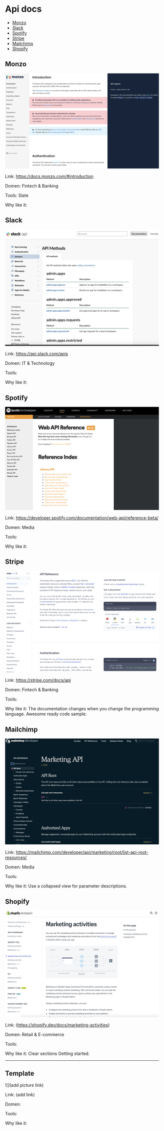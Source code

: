 # Api docs

* [Monzo](api-reference.md#monzo)
* [Slack](api-reference.md#slack)
* [Spotify](api-reference.md#spotify)
* [Stripe](api-reference.md#stripe)
* [Mailchimp](api-reference.md#stripe)
* [Shopify](api-reference.md#stripe)

## Monzo

![](/images/monzo-api.png)

Link: https://docs.monzo.com/#introduction

Domen: Fintech & Banking

Tools: Slate

Why like it:

## Slack

![](/images/slack-api.png)

Link: https://api.slack.com/apis

Domen: IT & Technology

Tools:

Why like it:

## Spotify

![](/images/spotify-api.png)

Link: https://developer.spotify.com/documentation/web-api/reference-beta/

Domen: Media

Tools:

Why like it:

## Stripe

![](/images/stripe-api.png)

Link: https://stripe.com/docs/api

Domen: Fintech & Banking

Tools:

Why like it:  The documentation changes when you change the programming language. 
Awesome ready code sample. 

## Mailchimp

![](/images/mailchimp-api.png)

Link: https://mailchimp.com/developer/api/marketing/root/list-api-root-resources/

Domen: Media

Tools:

Why like it:  Use a collapsed view for parameter descriptions. 

## Shopify

![](/images/shopify-api.png)

Link: (https://shopify.dev/docs/marketing-activities)

Domen: Retail & E-commerce 

Tools:

Why like it: Clear sections Getting started.

----
## Template

![](add picture link)

Link: (add link)

Domen: 

Tools:

Why like it:
